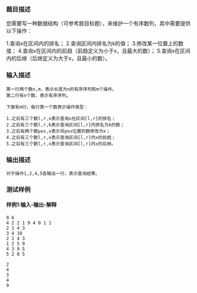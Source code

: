 ### 题目描述

您需要写一种数据结构（可参考题目标题），来维护一个有序数列，其中需要提供以下操作：

1.查询x在区间内的排名；
2.查询区间内排名为k的值；
3.修改某一位置上的数值；
4.查询x在区间内的前趋（前趋定义为小于x，且最大的数）；
5.查询x在区间内的后继（后继定义为大于x，且最小的数）。
### 输入描述

```
第一行两个数n,m，表示长度为n的有序序列和m个操作。
第二行有n个数，表示有序序列。

下面有m行，每行第一个数表示操作类型：

1.之后有三个数l,r,x表示查询x在区间[l,r]的排名；
2.之后有三个数l,r,k表示查询区间[l,r]内排名为k的数；
3.之后有两个数pos,x表示将pos位置的数修改为x；
4.之后有三个数l,r,x表示查询区间[l,r]内x的前趋；
5.之后有三个数l,r,x表示查询区间[l,r]内x的后继。
```
### 输出描述

```
对于操作1,2,4,5各输出一行，表示查询结果。
```

### 测试样例
#### 样例1:输入-输出-解释

```
9 6
4 2 2 1 9 4 0 1 1
2 1 4 3
3 4 10
2 1 4 3
1 2 5 9
4 3 9 5
5 2 8 5
```
```
2
4
3
4
9
```